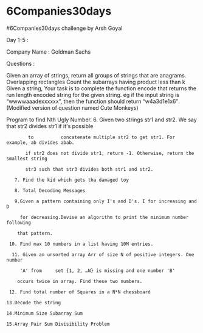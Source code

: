 # 6Companies30days
#6Companies30days challenge by Arsh Goyal

Day 1-5 :

Company Name : Goldman Sachs

Questions :


Given an array of strings, return all groups of strings that are anagrams.
Overlapping rectangles
Count the subarrays having product less than k
Given a string, Your task is to  complete the function encode that returns the run length encoded string for the given string.
eg if the input string is “wwwwaaadexxxxxx”, then the function should return “w4a3d1e1x6″.(Modified version of question named Cute Monkeys)

Program to find Nth Ugly Number.
      6.    Given two strings str1 and str2. We say that str2 divides str1 if it's possible

            to          concatenate multiple str2 to get str1. For example, ab divides abab.

           if str2 does not divide str1, return -1. Otherwise, return the smallest string

           str3 such that str3 divides both str1 and str2.

       7. Find the kid which gets tha damaged toy

       8. Total Decoding Messages

       9.Given a pattern containing only I's and D's. I for increasing and D

         for decreasing.Devise an algorithm to print the minimum number following

        that pattern.

     10. Find max 10 numbers in a list having 10M entries.

      11. Given an unsorted array Arr of size N of positive integers. One number

         'A' from     set {1, 2, …N} is missing and one number 'B'

        occurs twice in array. Find these two numbers.

     12. Find total number of Squares in a N*N chessboard

    13.Decode the string

    14.Minimum Size Subarray Sum

    15.Array Pair Sum Divisibility Problem
